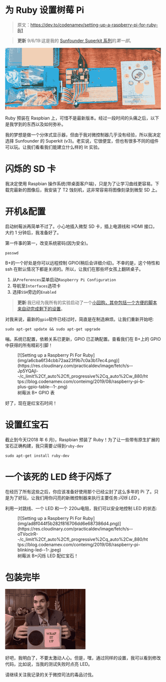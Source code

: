 # 为 Ruby 设置树莓 Pi

> 原文：<https://dev.to/codenamev/setting-up-a-raspberry-pi-for-ruby-8j1>

> **更新** 9/6/19:这是我的 [Sunfounder Superkit 系列](https://blog.codenamev.com/tag/sunfounder-super-kit/)的*第一部*。

[![Setting up a Raspberry Pi For Ruby](img/823e3477a5c000fb1fe711a595247cc6.png)](https://res.cloudinary.com/practicaldev/image/fetch/s--E3xhJq9c--/c_limit%2Cf_auto%2Cfl_progressive%2Cq_auto%2Cw_880/https://blog.codenamev.com/conteimg/2019/08/raspberry-pi-sunfounder-kit--1-.jpeg)

Ruby 预装在 Raspbian 上，可惜不是最新版本。经过一段时间的头痛之后，以下是我学到的东西以及如何弥补。

我的梦想是做一个分体式显示器，但由于我对微控制器几乎没有经验，所以我决定选择 Sunfounder 的 Superkit (v3)。老实说，它很便宜，但也有很多不同的组件可以玩。让我们看看我们能建立什么样的 lit 实验。

# 闪烁的 SD 卡

我决定使用 Raspbian 操作系统(带桌面客户端)，只是为了让学习曲线更容易。下载完最新的图像后，我安装了 T2 蚀刻机，这非常容易将图像刻录到微型 SD 上。

# 开机&配置

启动树莓派再简单不过了。小心地插入微型 SD 卡，插上电源线和 HDMI 接口，大约 1 分钟后，我准备好了。

第一件事的第一，改变系统密码(因为安全)。

```
passwd 
```

B+的一个好处是你可以远程控制 GPIO(稍后会详细介绍)。不幸的是，这个特性和 ssh 在默认情况下都是关闭的。所以，让我们在那些坏女孩上翻转桌子。

1.  从`Preferences`菜单启动`Raspberry Pi Configuration`
2.  导航至`Interfaces`选项卡
3.  选择`SSH`旁边的`Enabled`

> **更新**:我已经为我所有的实验启动了一个[小回购，其中包括一个](https://github.com/codenamev/ruby-pi)[方便的脚本来自动完成剩下的设置](https://github.com/codenamev/ruby-pi/blob/master/bin/setup)。

对我来说，最新的`gpio`软件已经过时，简直是在制造麻烦。让我们重新开始吧:

```
sudo apt-get update && sudo apt-get upgrade 
```

嘣。系统已配置，依赖关系已更新，GPIO 已正确配置。查看我们在 B+上的 GPIO 中获得的所有精彩引脚！

<figure>[![Setting up a Raspberry Pi For Ruby](img/a6cba6f34cbb72aa23f9b7c0a3b17ec4.png)](https://res.cloudinary.com/practicaldev/image/fetch/s--Jp5YQAjl--/c_limit%2Cf_auto%2Cfl_progressive%2Cq_auto%2Cw_880/https://blog.codenamev.com/conteimg/2019/08/raspberry-pi-b-plus-gpio-table--1-.png) 

<figcaption>树莓派 B+ GPIO 表</figcaption>

</figure>

好了，现在是红宝石时间！

# 设置红宝石

截止到今天(2018 年 6 月)，Raspbian 预装了 Ruby！为了让一些带有原生扩展的宝石正确构建，我只需要*让*得到`ruby-dev`

```
sudo apt-get install ruby-dev 
```

# 一个该死的 LED 终于闪烁了

在经历了所有这些之后，你应该准备好使用那个已经尘封了这么多年的 Pi 了。只是为了好玩，让我们用你闪亮的新微控制器来执行主要任务:*闪烁 LED* 。

利用一对跳线、一个 LED 和一个 220ω电阻，我们可以安全地控制 LED 的状态:

<figure>[![Setting up a Raspberry Pi For Ruby](img/ad8f044f5b282f816706dd6e687386d4.png)](https://res.cloudinary.com/practicaldev/image/fetch/s--oTVocIrR--/c_limit%2Cf_auto%2Cfl_progressive%2Cq_auto%2Cw_880/https://blog.codenamev.com/conteimg/2019/08/raspberry-pi-blinking-led--1-.jpeg) 

<figcaption>树莓派 B+闪烁 LED 配红宝石！</figcaption>

</figure>

# 包装完毕

[![Setting up a Raspberry Pi For Ruby](img/a333da478509c43df6c16792104926a1.png)](https://res.cloudinary.com/practicaldev/image/fetch/s--056ZcGo6--/c_limit%2Cf_auto%2Cfl_progressive%2Cq_66%2Cw_880/https://blog.codenamev.com/conteimg/2019/08/wrap-it-up.gif)

好吧，我明白了，不要太激动人心。但是，嘿，通过同样的设置，我可以看到修改代码，比如说，当我的测试失败时点亮 LED。

请继续关注我记录的关于微控司法的毒品讨伐。